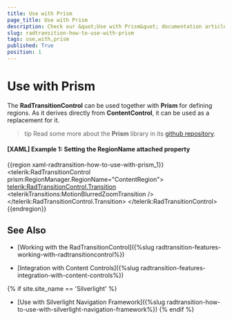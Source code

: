 ```yaml
---
title: Use with Prism
page_title: Use with Prism
description: Check our &quot;Use with Prism&quot; documentation article for the RadTransitionControl {{ site.framework_name }} control.
slug: radtransition-how-to-use-with-prism
tags: use,with,prism
published: True
position: 1
---
```


# Use with Prism

The __RadTransitionControl__ can be used together with __Prism__ for defining regions. As it derives directly from __ContentControl__, it can be used as a replacement for it.

>tip Read some more about the __Prism__ library in its [github repository](https://github.com/PrismLibrary/Prism).

#### __[XAML] Example 1: Setting the RegionName attached property__

{{region xaml-radtransition-how-to-use-with-prism_1}}
	<Grid xmlns:prism="http://prismlibrary.com/"
        xmlns:telerik="http://schemas.telerik.com/2008/xaml/presentation">
        <telerik:RadTransitionControl prism:RegionManager.RegionName="ContentRegion">
			<telerik:RadTransitionControl.Transition>
				<telerikTransitions:MotionBlurredZoomTransition />
			</telerik:RadTransitionControl.Transition>
		</telerik:RadTransitionControl>
	</Grid>
{{endregion}}

## See Also

 * [Working with the RadTransitionControl]({%slug radtransition-features-working-with-radtransitioncontrol%})

 * [Integration with Content Controls]({%slug radtransition-features-integration-with-content-controls%})

  {% if site.site_name == 'Silverlight' %}
 * [Use with Silverlight Navigation Framework]({%slug radtransition-how-to-use-with-silverlight-navigation-framework%})
 {% endif %}